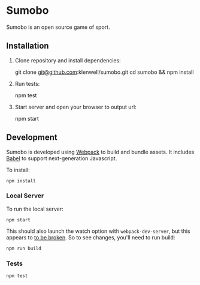 # Sumobo

Sumobo is an open source game of sport.


## Installation

1. Clone repository and install dependencies:

    git clone git@github.com:klenwell/sumobo.git
    cd sumobo && npm install

2. Run tests:

    npm test

3. Start server and open your browser to output url:

    npm start


## Development

Sumobo is developed using [Webpack](https://webpack.js.org/) to build and bundle assets. It includes [Babel](https://babeljs.io/) to support next-generation Javascript.

To install:

    npm install

### Local Server

To run the local server:

    npm start

This should also launch the watch option with `webpack-dev-server`, but this appears to [to be broken](https://github.com/webpack/webpack-dev-server/issues/875). So to see changes, you'll need to run build:

    npm run build

### Tests

    npm test
